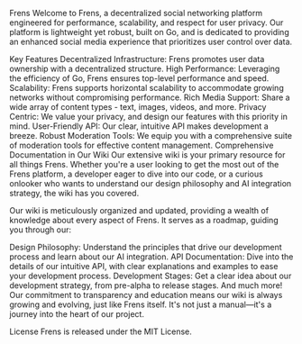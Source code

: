 Frens
Welcome to Frens, a decentralized social networking platform engineered for performance, scalability, and respect for user privacy. Our platform is lightweight yet robust, built on Go, and is dedicated to providing an enhanced social media experience that prioritizes user control over data.

Key Features
Decentralized Infrastructure: Frens promotes user data ownership with a decentralized structure.
High Performance: Leveraging the efficiency of Go, Frens ensures top-level performance and speed.
Scalability: Frens supports horizontal scalability to accommodate growing networks without compromising performance.
Rich Media Support: Share a wide array of content types - text, images, videos, and more.
Privacy Centric: We value your privacy, and design our features with this priority in mind.
User-Friendly API: Our clear, intuitive API makes development a breeze.
Robust Moderation Tools: We equip you with a comprehensive suite of moderation tools for effective content management.
Comprehensive Documentation in Our Wiki
Our extensive wiki is your primary resource for all things Frens. Whether you're a user looking to get the most out of the Frens platform, a developer eager to dive into our code, or a curious onlooker who wants to understand our design philosophy and AI integration strategy, the wiki has you covered.

Our wiki is meticulously organized and updated, providing a wealth of knowledge about every aspect of Frens. It serves as a roadmap, guiding you through our:

Design Philosophy: Understand the principles that drive our development process and learn about our AI integration.
API Documentation: Dive into the details of our intuitive API, with clear explanations and examples to ease your development process.
Development Stages: Get a clear idea about our development strategy, from pre-alpha to release stages.
And much more!
Our commitment to transparency and education means our wiki is always growing and evolving, just like Frens itself. It's not just a manual—it's a journey into the heart of our project.

License
Frens is released under the MIT License.
